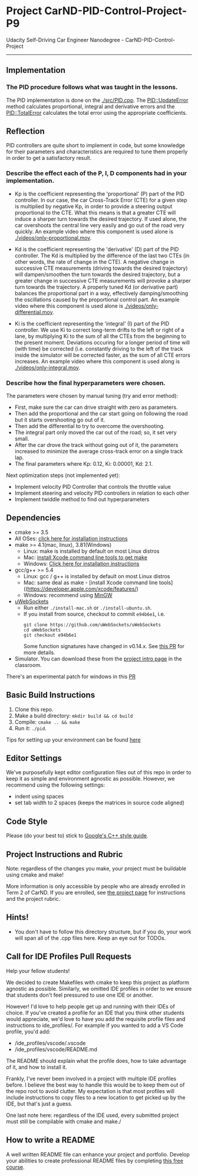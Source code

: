 # Project CarND-PID-Control-Project-P9 
Udacity Self-Driving Car Engineer Nanodegree - CarND-PID-Control-Project

---

## Implementation

### The PID procedure follows what was taught in the lessons.

The PID implementation is done on the [./src/PID.cpp](./src/PID.cpp). The [PID::UpdateError](./src/PID.cpp#L33) method calculates proportional, integral and derivative errors and the [PID::TotalError](./src/PID.cpp#L49) calculates the total error using the appropriate coefficients.

## Reflection

PID controllers are quite short to implement in code, but some knowledge for their parameters and characteristics are required to tune them properly in order to get a satisfactory result.

### Describe the effect each of the P, I, D components had in your implementation.

- Kp is the coefficient representing the 'proportional' (P) part of the PID controller. In our case, the car Cross-Track Error (CTE) for a given step is multiplied by negative Kp, in order to provide a steering output proportional to the CTE. What this means is that a greater CTE will induce a sharper turn towards the desired trajectory. If used alone, the car overshoots the central line very easily and go out of the road very quickly. An example video where this component is used alone is [./videos/only-proportional.mov](./videos/only-proportional.mov).

- Kd is the coefficient representing the 'derivative' (D) part of the PID controller. The Kd is multiplied by the difference of the last two CTEs (in other words, the rate of change in the CTE). A negative change in successive CTE measurements (driving towards the desired trajectory) will dampen/smoothen the turn towards the desired trajectory, but a greater change in successive CTE measurements will provoke a sharper turn towards the trajectory. A properly tuned Kd (or derivative part) balances the proportional part in a way, effectively damping/smoothing the oscillations caused by the proportional control part. An example video where this component is used alone is [./videos/only-differential.mov](./videos/only-differential.mov).


- Ki is the coefficient representing the 'integral' (I) part of the PID controller. We use Ki to correct long-term drifts to the left or right of a lane, by multiplying Ki to the sum of all the CTEs from the beginning to the present moment. Deviations occuring for a longer period of time will (with time) be corrected (i.e. constantly driving to the left of the track inside the simulator will be corrected faster, as the sum of all CTE errors increases. An example video where this component is used along is [./videos/only-integral.mov](./videos/only-integral.mov).

### Describe how the final hyperparameters were chosen.

The parameters were chosen by manual tuning (try and error method): 
- First, make sure the car can drive straight with zero as parameters. 
- Then add the proportional and the car start going on following the road but it starts overshooting go out of it. 
- Then add the differential to try to overcome the overshooting. 
- The integral part only moved the car out of the road; so, it set very small. 
- After the car drove the track without going out of it, the parameters increased to minimize the average cross-track error on a single track lap. 
- The final parameters where Kp: 0.12, Ki: 0.00001, Kd: 2.1.

Next optimization steps (not implemented yet):
- Implement velocity PID Controller that controls the throttle value
- Implement steering and velocity PID controllers in relation to each other
- Implement twiddle method to find out hyperparameters

## Dependencies

* cmake >= 3.5
 * All OSes: [click here for installation instructions](https://cmake.org/install/)
* make >= 4.1(mac, linux), 3.81(Windows)
  * Linux: make is installed by default on most Linux distros
  * Mac: [install Xcode command line tools to get make](https://developer.apple.com/xcode/features/)
  * Windows: [Click here for installation instructions](http://gnuwin32.sourceforge.net/packages/make.htm)
* gcc/g++ >= 5.4
  * Linux: gcc / g++ is installed by default on most Linux distros
  * Mac: same deal as make - [install Xcode command line tools]((https://developer.apple.com/xcode/features/)
  * Windows: recommend using [MinGW](http://www.mingw.org/)
* [uWebSockets](https://github.com/uWebSockets/uWebSockets)
  * Run either `./install-mac.sh` or `./install-ubuntu.sh`.
  * If you install from source, checkout to commit `e94b6e1`, i.e.
    ```
    git clone https://github.com/uWebSockets/uWebSockets 
    cd uWebSockets
    git checkout e94b6e1
    ```
    Some function signatures have changed in v0.14.x. See [this PR](https://github.com/udacity/CarND-MPC-Project/pull/3) for more details.
* Simulator. You can download these from the [project intro page](https://github.com/udacity/self-driving-car-sim/releases) in the classroom.

There's an experimental patch for windows in this [PR](https://github.com/udacity/CarND-PID-Control-Project/pull/3)

## Basic Build Instructions

1. Clone this repo.
2. Make a build directory: `mkdir build && cd build`
3. Compile: `cmake .. && make`
4. Run it: `./pid`. 

Tips for setting up your environment can be found [here](https://classroom.udacity.com/nanodegrees/nd013/parts/40f38239-66b6-46ec-ae68-03afd8a601c8/modules/0949fca6-b379-42af-a919-ee50aa304e6a/lessons/f758c44c-5e40-4e01-93b5-1a82aa4e044f/concepts/23d376c7-0195-4276-bdf0-e02f1f3c665d)

## Editor Settings

We've purposefully kept editor configuration files out of this repo in order to
keep it as simple and environment agnostic as possible. However, we recommend
using the following settings:

* indent using spaces
* set tab width to 2 spaces (keeps the matrices in source code aligned)

## Code Style

Please (do your best to) stick to [Google's C++ style guide](https://google.github.io/styleguide/cppguide.html).

## Project Instructions and Rubric

Note: regardless of the changes you make, your project must be buildable using
cmake and make!

More information is only accessible by people who are already enrolled in Term 2
of CarND. If you are enrolled, see [the project page](https://classroom.udacity.com/nanodegrees/nd013/parts/40f38239-66b6-46ec-ae68-03afd8a601c8/modules/f1820894-8322-4bb3-81aa-b26b3c6dcbaf/lessons/e8235395-22dd-4b87-88e0-d108c5e5bbf4/concepts/6a4d8d42-6a04-4aa6-b284-1697c0fd6562)
for instructions and the project rubric.

## Hints!

* You don't have to follow this directory structure, but if you do, your work
  will span all of the .cpp files here. Keep an eye out for TODOs.

## Call for IDE Profiles Pull Requests

Help your fellow students!

We decided to create Makefiles with cmake to keep this project as platform
agnostic as possible. Similarly, we omitted IDE profiles in order to we ensure
that students don't feel pressured to use one IDE or another.

However! I'd love to help people get up and running with their IDEs of choice.
If you've created a profile for an IDE that you think other students would
appreciate, we'd love to have you add the requisite profile files and
instructions to ide_profiles/. For example if you wanted to add a VS Code
profile, you'd add:

* /ide_profiles/vscode/.vscode
* /ide_profiles/vscode/README.md

The README should explain what the profile does, how to take advantage of it,
and how to install it.

Frankly, I've never been involved in a project with multiple IDE profiles
before. I believe the best way to handle this would be to keep them out of the
repo root to avoid clutter. My expectation is that most profiles will include
instructions to copy files to a new location to get picked up by the IDE, but
that's just a guess.

One last note here: regardless of the IDE used, every submitted project must
still be compilable with cmake and make./

## How to write a README
A well written README file can enhance your project and portfolio.  Develop your abilities to create professional README files by completing [this free course](https://www.udacity.com/course/writing-readmes--ud777).


